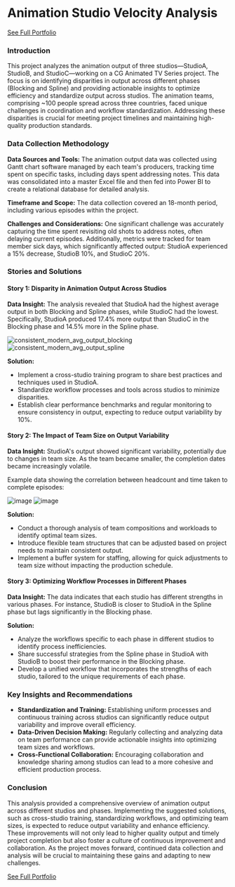 # Animation Studio Velocity Analysis
[See Full Portfolio](https://github.com/diamond-one/Data-Analytics-Portfolio)

### **Introduction**

This project analyzes the animation output of three studios—StudioA, StudioB, and StudioC—working on a CG Animated TV Series project. The focus is on identifying disparities in output across different phases (Blocking and Spline) and providing actionable insights to optimize efficiency and standardize output across studios. The animation teams, comprising ~100 people spread across three countries, faced unique challenges in coordination and workflow standardization. Addressing these disparities is crucial for meeting project timelines and maintaining high-quality production standards.

### **Data Collection Methodology**

**Data Sources and Tools:**
The animation output data was collected using Gantt chart software managed by each team's producers, tracking time spent on specific tasks, including days spent addressing notes. This data was consolidated into a master Excel file and then fed into Power BI to create a relational database for detailed analysis.

**Timeframe and Scope:**
The data collection covered an 18-month period, including various episodes within the project.

**Challenges and Considerations:**
One significant challenge was accurately capturing the time spent revisiting old shots to address notes, often delaying current episodes. Additionally, metrics were tracked for team member sick days, which significantly affected output: StudioA experienced a 15% decrease, StudioB 10%, and StudioC 20%.

### **Stories and Solutions**

#### **Story 1: Disparity in Animation Output Across Studios**

**Data Insight:**
The analysis revealed that StudioA had the highest average output in both Blocking and Spline phases, while StudioC had the lowest. Specifically, StudioA produced 17.4% more output than StudioC in the Blocking phase and 14.5% more in the Spline phase.

![consistent_modern_avg_output_blocking](https://github.com/user-attachments/assets/e6b1bdfa-c8ab-46e8-a28a-2704f5d8073f)
![consistent_modern_avg_output_spline](https://github.com/user-attachments/assets/8e2866b2-4017-4b53-93cf-86f905f78c8a)


**Solution:**
- Implement a cross-studio training program to share best practices and techniques used in StudioA.
- Standardize workflow processes and tools across studios to minimize disparities.
- Establish clear performance benchmarks and regular monitoring to ensure consistency in output, expecting to reduce output variability by 10%.

#### **Story 2: The Impact of Team Size on Output Variability**

**Data Insight:**
StudioA's output showed significant variability, potentially due to changes in team size. As the team became smaller, the completion dates became increasingly volatile.

Example data showing the correlation between headcount and time taken to complete episodes:

![image](https://github.com/user-attachments/assets/0da3d958-f04d-42d2-bc7c-bdec8d5f7023)
![image](https://github.com/user-attachments/assets/398b61ed-3def-491f-bdb6-e33c29badb9e)

**Solution:**
- Conduct a thorough analysis of team compositions and workloads to identify optimal team sizes.
- Introduce flexible team structures that can be adjusted based on project needs to maintain consistent output.
- Implement a buffer system for staffing, allowing for quick adjustments to team size without impacting the production schedule.

#### **Story 3: Optimizing Workflow Processes in Different Phases**

**Data Insight:**
The data indicates that each studio has different strengths in various phases. For instance, StudioB is closer to StudioA in the Spline phase but lags significantly in the Blocking phase.

**Solution:**
- Analyze the workflows specific to each phase in different studios to identify process inefficiencies.
- Share successful strategies from the Spline phase in StudioA with StudioB to boost their performance in the Blocking phase.
- Develop a unified workflow that incorporates the strengths of each studio, tailored to the unique requirements of each phase.

### **Key Insights and Recommendations**

- **Standardization and Training:** Establishing uniform processes and continuous training across studios can significantly reduce output variability and improve overall efficiency.
- **Data-Driven Decision Making:** Regularly collecting and analyzing data on team performance can provide actionable insights into optimizing team sizes and workflows.
- **Cross-Functional Collaboration:** Encouraging collaboration and knowledge sharing among studios can lead to a more cohesive and efficient production process.

### **Conclusion**

This analysis provided a comprehensive overview of animation output across different studios and phases. Implementing the suggested solutions, such as cross-studio training, standardizing workflows, and optimizing team sizes, is expected to reduce output variability and enhance efficiency. These improvements will not only lead to higher quality output and timely project completion but also foster a culture of continuous improvement and collaboration. As the project moves forward, continued data collection and analysis will be crucial to maintaining these gains and adapting to new challenges.

[See Full Portfolio](https://github.com/diamond-one/Data-Analytics-Portfolio)


